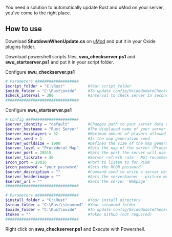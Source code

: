 You need a solution to automatically update Rust and uMod on your server, you've come to the right place.

## How to use

Download **ShutdownWhenUpdate.cs** on [uMod](https://umod.org/plugins) and put it in your Oxide plugins folder.

Download powershell scripts files, **swu_checkserver.ps1** and **swu_startserver.ps1** and put it in your script folder.

Configure **swu_checkserver.ps1**

```ps1
# Parameters ###################
$script_folder = "C:\Rust"          #Your script_folder
$oxide_folder = "C:\Rust\oxide"     #To update config/OxideUpdateChecker.json
$check_interval = 300               #Interval to check server in seconds
################################
```

Configure **swu_startserver.ps1**

```ps1
# Config #######################
$server_identity = "default"        #Changes path to your server data rust/server/my_server_identity. Useful for running multiple instances
$server_hostname = "Rust Server"    #The displayed name of your server
$server_maxplayers = 32             #Maximum amount of players allowed to connect to your server at a time
$server_seed = 1                    #Is the map generation seed
$server_worldsize = 1900            #Defines the size of the map generated (min 1000, max 6000)
$server_level = "Procedural Map"    #Sets the map of the server (Procedural Map) values: Barren, Craggy Island, Hapis, Savas Island
$server_port = 28015                #Sets the port the server will use. (default 28015 UDP)
$server_tickrate = 30               #Server refresh rate - Not recommended to go above 30
$rcon_port = 28016                  #Port to listen to for RCON
$rcon_password = "your_password"    #Sets the RCON password
$server_description = ""            #Command used to write a server description. Make \n to make a new line
$server_headerimage = ""            #Sets the serverbanner - picture must be 500x256
$server_url = ""                    #Sets the server 'Webpage'
################################

# Parameters ###################
$install_folder = "C:\Rust"         #Your install directory
$steam_folder = "C:\Rust\steamcmd"  #Your steamcmd folder
$oxide_folder = "C:\Rust\oxide"     #To update config/OxideUpdateChecker.json
$token = ""                         #Token Github (not required)
################################
```

Right click on **swu_checkserver.ps1** and Execute with Powershell.